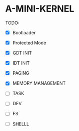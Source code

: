 # A-MINI-KERNEL

TODO:
 - [x] Bootloader
 - [x] Protected Mode
 - [x] GDT INIT
 - [x] IDT INIT
 - [x] PAGING
 - [x] MEMORY MANAGEMENT
 - [ ] TASK
 - [ ] DEV
 - [ ] FS
 - [ ] SHELLL

